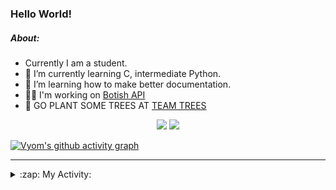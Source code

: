 ### Hello World!

##### About:
- Currently I am a student.
- 🌱 I’m currently learning C, intermediate Python.
- 🌱 I’m learning how to make better documentation.
- 👨‍💻 I'm working on [Botish API](https://github.com/Vyvy-vi/api)
- 🌱 GO PLANT SOME TREES AT [TEAM TREES](https://teamtrees.org/)

<p align="center">
  <a href="https://twitter.com/Vyvy_viM"><img target="_blank" src="https://img.shields.io/badge/twitter%20@Vyvy_viM-0D95E8?style=for-the-badge&logo=twitter&logoColor=white"/></a> 
  <a href="https://vyvy-vi.github.io/portfolio"><img target="_blank" src="https://img.shields.io/badge/-I_love_open_source-green?style=for-the-badge&logo=github&logoColor=black"/></a> 
</p>

[![Vyom's github activity graph](https://activity-graph.herokuapp.com/graph?username=Vyvy-vi)](https://github.com/ashutosh00710/github-readme-activity-graph)

---
<details>
  <summary>:zap: My Activity:</summary>
  
<!--START_SECTION:waka-->
![Code Time](http://img.shields.io/badge/Code%20Time-603%20hrs%2059%20mins-blue)

**I'm a Night 🦉** 

```text
🌞 Morning    44 commits     ██░░░░░░░░░░░░░░░░░░░░░░░   8.59% 
🌆 Daytime    124 commits    ██████░░░░░░░░░░░░░░░░░░░   24.22% 
🌃 Evening    161 commits    ███████░░░░░░░░░░░░░░░░░░   31.45% 
🌙 Night      183 commits    █████████░░░░░░░░░░░░░░░░   35.74%

```
📅 **I'm Most Productive on Sunday** 

```text
Monday       50 commits     ██░░░░░░░░░░░░░░░░░░░░░░░   9.77% 
Tuesday      85 commits     ████░░░░░░░░░░░░░░░░░░░░░   16.6% 
Wednesday    73 commits     ███░░░░░░░░░░░░░░░░░░░░░░   14.26% 
Thursday     67 commits     ███░░░░░░░░░░░░░░░░░░░░░░   13.09% 
Friday       48 commits     ██░░░░░░░░░░░░░░░░░░░░░░░   9.38% 
Saturday     56 commits     ██░░░░░░░░░░░░░░░░░░░░░░░   10.94% 
Sunday       133 commits    ██████░░░░░░░░░░░░░░░░░░░   25.98%

```


📊 **This Week I Spent My Time On** 

```text
🔥 Editors: 
Vim                      4 hrs 13 mins       ███████████████░░░░░░░░░░   62.12% 
VS Code                  2 hrs 34 mins       █████████░░░░░░░░░░░░░░░░   37.88%

🐱‍💻 Projects: 
praise_backend_js        3 hrs 15 mins       ████████████░░░░░░░░░░░░░   47.92% 
Unknown Project          2 hrs 40 mins       ██████████░░░░░░░░░░░░░░░   39.51% 
blog                     20 mins             █░░░░░░░░░░░░░░░░░░░░░░░░   4.95% 
TEC-Discord-Automation   15 mins             █░░░░░░░░░░░░░░░░░░░░░░░░   3.72% 
food-website             14 mins             █░░░░░░░░░░░░░░░░░░░░░░░░   3.66%

```


 Last Updated on 20/02/2022 07:04:02 UTC
<!--END_SECTION:waka-->
</details>
